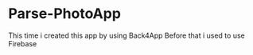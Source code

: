 # Parse-PhotoApp

This time i created this app by using Back4App
Before that i used to use Firebase
